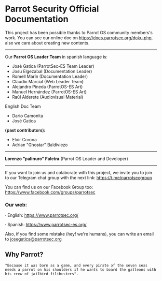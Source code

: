 # Parrot Security Official Documentation #

This project has been possible thanks to Parrot OS community members's work.
You can see our online doc on https://docs.parrotsec.org/doku.php, also we care about creating new contents.

---

Our **Parrot OS Leader Team** in spanish language is:
- José Gatica (ParrotSec-ES Team Leader)
- Josu Elgezabal (Documentation Leader)
- Romell Marín (Documentation Leader)
- Claudio Marcial (Web Leader Team)
- Alejandro Pineda (ParrotOS-ES Art)
- Manuel Hernández (ParrotOS-ES Art)
- Raúl Alderete (Audiovisual Material)

English Doc Team 
- Dario Camonita
- José Gatica

**(past contributors):**
- Eloir Corona
- Adrian "Ghostar" Baldiviezo
---
**Lorenzo "palinuro" Faletra** (Parrot OS Leader and Developer)

---

If you want to join us and colaborate with this project, we invite you to join to our Telegram chat group with the next link: https://t.me/parrotsecgroup

You can find us on our Facebook Group too: https://www.facebook.com/groups/parrotsec

### Our web: ###

· English: https://www.parrotsec.org/

· Spanish: https://www.parrotsec-es.org/

Also, if you find some mistake (hey! we're humans), you can write an email to josegatica@parrotsec.org

## Why Parrot? ##

    "Because it was born as a game, and every pirate of the seven seas needs a parrot on his shoulders if he wants to board the galleons with his crew of jailbird filibusters".
